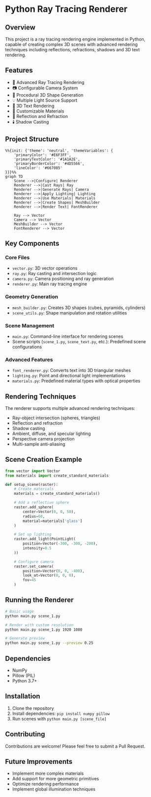 # Python Ray Tracing Renderer

## Overview

This project is a ray tracing rendering engine implemented in Python, capable of creating complex 3D scenes with advanced rendering techniques including reflections, refractions, shadows and 3D text rendering.

## Features

- 🌈 Advanced Ray Tracing Rendering
- 📷 Configurable Camera System
- 🧊 Procedural 3D Shape Generation
- 💡 Multiple Light Source Support
- 📝 3D Text Rendering
- 🎨 Customizable Materials
- 🌟 Reflection and Refraction
- 🕯️ Shadow Casting

## Project Structure

```mermaid
%%{init: {'theme': 'neutral', 'themeVariables': {
    'primaryColor': '#E6F3FF',
    'primaryTextColor': '#1A1A2E',
    'primaryBorderColor': '#4D5566',
    'lineColor': '#667085'
}}}%%
graph TD
    Scene -->|Configure| Renderer
    Renderer -->|Cast Rays| Ray
    Renderer -->|Generate Rays| Camera
    Renderer -->|Apply Lighting| Lighting
    Renderer -->|Use Materials| Materials
    Renderer -->|Create Shapes| MeshBuilder
    Renderer -->|Render Text| FontRenderer

    Ray --> Vector
    Camera --> Vector
    MeshBuilder --> Vector
    FontRenderer --> Vector
```

## Key Components

### Core Files
- `vector.py`: 3D vector operations
- `ray.py`: Ray casting and intersection logic
- `camera.py`: Camera positioning and ray generation
- `renderer.py`: Main ray tracing engine

### Geometry Generation
- `mesh_builder.py`: Creates 3D shapes (cubes, pyramids, cylinders)
- `scene_utils.py`: Shape manipulation and rotation utilities

### Scene Management
- `main.py`: Command-line interface for rendering scenes
- Scene scripts (`scene_1.py`, `scene_text.py`, etc.): Predefined scene configurations

### Advanced Features
- `font_renderer.py`: Converts text into 3D triangular meshes
- `lighting.py`: Point and directional light implementations
- `materials.py`: Predefined material types with optical properties

## Rendering Techniques

The renderer supports multiple advanced rendering techniques:
- Ray-object intersection (spheres, triangles)
- Reflection and refraction
- Shadow casting
- Ambient, diffuse, and specular lighting
- Perspective camera projection
- Multi-sample anti-aliasing

## Scene Creation Example

```python
from vector import Vector
from materials import create_standard_materials

def setup_scene(raster):
    # Create materials
    materials = create_standard_materials()

    # Add a reflective sphere
    raster.add_sphere(
        center=Vector(0, 0, 50),
        radius=60,
        material=materials['glass']
    )

    # Set up lighting
    raster.add_light(PointLight(
        position=Vector(-300, -300, -200),
        intensity=0.5
    ))

    # Configure camera
    raster.set_camera(
        position=Vector(0, 0, -400),
        look_at=Vector(0, 0, 0),
        fov=45
    )
```

## Running the Renderer

```bash
# Basic usage
python main.py scene_1.py

# Render with custom resolution
python main.py scene_1.py 1920 1080

# Generate preview
python main.py scene_1.py --preview 0.25
```

## Dependencies

- NumPy
- Pillow (PIL)
- Python 3.7+

## Installation

1. Clone the repository
2. Install dependencies: `pip install numpy pillow`
3. Run scenes with `python main.py [scene_file]`

## Contributing

Contributions are welcome! Please feel free to submit a Pull Request.

## Future Improvements

- Implement more complex materials
- Add support for more geometric primitives
- Optimize rendering performance
- Implement global illumination techniques

